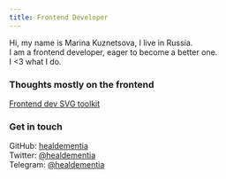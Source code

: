```yaml
---
title: Frontend Developer
---
```


Hi, my name is Marina Kuznetsova, I live in Russia.<br>
I am a frontend developer, eager to become a better one.<br>
I <3 what I do.<br>

<h3>Thoughts mostly on the frontend</h3>

[Frontend dev SVG toolkit](https://healdementia.github.io/front-end-dev-svg-toolkit)

<h3>Get in touch</h3>

GitHub: <a href="https://github.com/healdementia/">healdementia</a><br>
Twitter: <a href="https://twitter.com/healdementia">@healdementia</a><br>
Telegram: <a href="https://t.me/healdementia">@healdementia</a>
